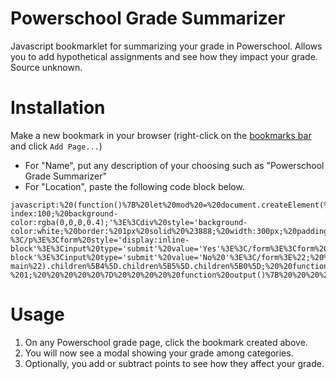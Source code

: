 # Powerschool Grade Summarizer
Javascript bookmarklet for summarizing your grade in Powerschool. Allows you to add hypothetical assignments and see how they impact your grade. Source unknown.


# Installation

Make a new bookmark in your browser (right-click on the [bookmarks bar](https://support.google.com/chrome/answer/95745?hl=en) and click `Add Page...`)
  - For "Name", put any description of your choosing such as "Powerschool Grade Summarizer"
  - For "Location", paste the following code block below.
```
javascript:%20(function()%7B%20let%20mod%20=%20document.createElement(%22DIV%22);%20mod.innerHTML%20=%20%22%3Cdiv%20style='position:fixed;%20top:0;left:0;bottom:0;right:0;%20z-index:100;%20background-color:rgba(0,0,0,0.4);'%3E%3Cdiv%20style='background-color:white;%20border:%201px%20solid%20%23888;%20width:300px;%20padding:5px;%20margin:%2020px%20auto;'%3E%3Cspan%20onclick='this.close()'%20style='cursor:pointer;%20float:right'%3E%C3%97%3C/span%3E%3C/div%3E%3C/div%3E%22;%20document.body.appendChild(mod);%20mod.children%5B0%5D.children%5B0%5D.children%5B0%5D.close%20=%20function()%7Bdocument.body.removeChild(mod);%7D;%20let%20cont%20=%20document.createElement(%22DIV%22);%20mod.children%5B0%5D.children%5B0%5D.appendChild(cont);%20%20cont.innerHTML%20=%20%22%3Cp%3EDo%20you%20want%20to%20split%20by%20category?%3C/p%3E%3Cform%20style='display:inline-block'%3E%3Cinput%20type='submit'%20value='Yes'%3E%3C/form%3E%3Cform%20style='display:inline-block'%3E%3Cinput%20type='submit'%20value='No%20'%3E%3C/form%3E%22;%20%20cont.children%5B1%5D.onsubmit%20=%20function(e)%7B%20%20%20e.preventDefault();%20%20%20calculateSplitGrades();%20%20%20return%20false;%20%7D;%20cont.children%5B2%5D.onsubmit%20=%20function(e)%7B%20%20%20e.preventDefault();%20%20%20calculateNoSplit();%20%20%20return%20false;%20%7D;%20%20let%20myTableBody%20=%20document.getElementById(%22content-main%22).children%5B4%5D.children%5B5%5D.children%5B0%5D;%20%20function%20calculateSplitGrades()%7B%20%20%20%20%20let%20categories%20=%20%5B%5D;%20%20%20%20%20let%20points%20=%20%5B%5D;%20%20%20%20%20let%20total%20=%20%5B%5D;%20%20%20%20%20function%20getCat(cat)%7B%20%20%20%20%20%20%20%20%20for(let%20a=0;a%3Ccategories.length;a++)%20%20%20%20%20%20%20%20%20%20%20%20%20if(categories%5Ba%5D===cat)%20return%20a;%20%20%20%20%20%20%20%20%20return%20categories.push(cat)%20-%201;%20%20%20%20%20%7D%20%20%20%20%20function%20output()%7B%20%20%20%20%20%20%20%20%20let%20outp%20=%20%22%22;%20%20%20%20%20%20%20%20%20for(let%20a=0;a%3Ccategories.length;a++)%7B%20%20%20%20%20%20%20%20%20
```

# Usage

1. On any Powerschool grade page, click the bookmark created above.
2. You will now see a modal showing your grade among categories.
3. Optionally, you add or subtract points to see how they affect your grade.
